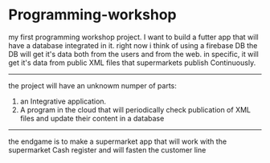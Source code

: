 # Programming-workshop
my first programming workshop project.
I want to build a futter app that will have a database integrated in it.
right now i think of using a firebase DB
the DB will get it's data both from the users and from the web.
in specific, it will get it's data from public XML files that supermarkets publish Continuously.
**************************************************************************************************
the project will have an unknowm numper of parts:
1) an Integrative application.
2) A program in the cloud that will periodically check publication of XML files and update their content in a database

***************************************************************************************************************************************
the endgame is to make a supermarket app that will work with the supermarket Cash register and will fasten the customer line 
